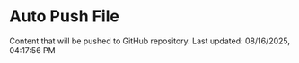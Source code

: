 # Auto Push File

Content that will be pushed to GitHub repository.
Last updated: 08/16/2025, 04:17:56 PM